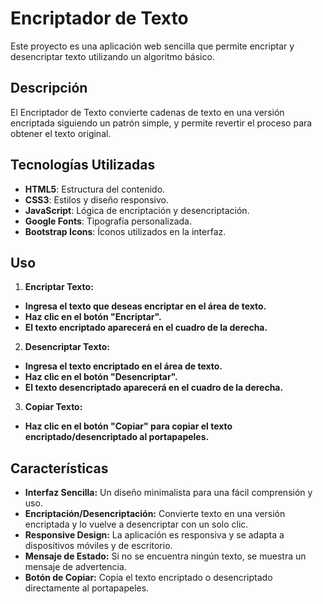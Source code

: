 # Encriptador de Texto

Este proyecto es una aplicación web sencilla que permite encriptar y desencriptar texto utilizando un algoritmo básico.
 
## Descripción

El Encriptador de Texto convierte cadenas de texto en una versión encriptada siguiendo un patrón simple, y permite revertir el proceso para obtener el texto original. 

## Tecnologías Utilizadas

- **HTML5**: Estructura del contenido.
- **CSS3**: Estilos y diseño responsivo.
- **JavaScript**: Lógica de encriptación y desencriptación.
- **Google Fonts**: Tipografía personalizada.
- **Bootstrap Icons**: Íconos utilizados en la interfaz.

## Uso

1. **Encriptar Texto:**
  - **Ingresa el texto que deseas encriptar en el área de texto.** 
  - **Haz clic en el botón "Encriptar".** 
  - **El texto encriptado aparecerá en el cuadro de la derecha.**

2. **Desencriptar Texto:**
  - **Ingresa el texto encriptado en el área de texto.** 
  - **Haz clic en el botón "Desencriptar".** 
  - **El texto desencriptado aparecerá en el cuadro de la derecha.**

3. **Copiar Texto:**
  - **Haz clic en el botón "Copiar" para copiar el texto encriptado/desencriptado al portapapeles.** 
## Características

- **Interfaz Sencilla:** Un diseño minimalista para una fácil comprensión y uso.
- **Encriptación/Desencriptación:** Convierte texto en una versión encriptada y lo vuelve a desencriptar con un solo clic.
- **Responsive Design:** La aplicación es responsiva y se adapta a dispositivos móviles y de escritorio.
- **Mensaje de Estado:** Si no se encuentra ningún texto, se muestra un mensaje de advertencia.
- **Botón de Copiar:** Copia el texto encriptado o desencriptado directamente al portapapeles.


